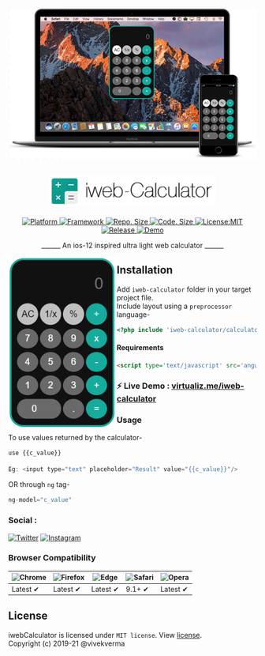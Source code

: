 <p align="center">
<img src="preview/preview_large.png" alt="iweb-Caclulator" width="585">
</p>


<h2 align="center"> <img src="preview/app_title.png" width="340" /> </h2>

<p align="center">
    
 <a href="https://www.google.com/search?q=web">
    <img src="https://img.shields.io/badge/Platform-Web-yellow.svg?color=purple"
      alt="Platform" />
  </a>   
    
<a href="https://angularjs.org">
    <img src="https://img.shields.io/badge/Framework-Angularjs-yellow.svg?color=red"
      alt="Framework" />
  </a>
  	
  <a href="https://img.shields.io/github/repo-size/virtualvivek/iweb-calculator">
    <img src="https://img.shields.io/github/repo-size/vivekverma007/iweb-calculator.svg?color=orange"
      alt="Repo. Size" />
  </a>
   <a href="https://img.shields.io/github/repo-size/virtualvivek/iweb-calculator">
    <img src="https://img.shields.io/github/languages/code-size/vivekverma007/iweb-calculator.svg?color=yellow"
      alt="Code. Size" />
  </a>
  	<a href="https://opensource.org/licenses/MIT">
    <img src="https://img.shields.io/badge/License-MIT-blue.svg"
      alt="License:MIT" />
  </a>
  	<a href="https://img.shields.io/github/repo-size/virtualvivek/iweb-calculator">
    <img src="https://img.shields.io/badge/Release-v1.1-darklime.svg?style=flat"
      alt="Release" />
  </a>
  
  
   <a href="https://virtualize.netlify.com">
    <img src="https://img.shields.io/badge/⚡ live demo-here-green.svg?style=flat"
      alt="Demo" />
  </a>

</p>
<p align="center">
    ______  An ios-12 inspired ultra light web calculator  ______
</p>

<img align="left" src="preview/preview2.PNG" width="220" /> 

## Installation
Add `iweb-calculator` folder in your target project file. <br>
Include layout using a `preprocessor` language-
```php
<?php include 'iweb-calculator/calculator.html';?>
```

#### Requirements
```html
<script type='text/javascript' src='angular.min.js'></script>
```
### ⚡ Live Demo : [virtualiz.me/iweb-calculator](https://virtualize.netlify.com/)


### Usage
To use values returned by the calculator-
```js
use {{c_value}}

Eg: <input type="text" placeholder="Result" value="{{c_value}}"/>
```
OR through `ng` tag-
```js
ng-model="c_value"
```

 
### Social : ​​​​ 
[![Twitter](https://img.shields.io/badge/Twitter-@virtualvivek_-blue.svg?style=flat)](http://twitter.com/virtualvivek_)
[![Instagram](https://img.shields.io/badge/Instagram-@virtualvivek_-ff69b4.svg?style=flat)](http://instagram.com/virtualvivek_)



### Browser Compatibility
![Chrome](https://raw.github.com/alrra/browser-logos/master/src/chrome/chrome_48x48.png) | ![Firefox](https://raw.github.com/alrra/browser-logos/master/src/firefox/firefox_48x48.png) | ![Edge](https://raw.github.com/alrra/browser-logos/master/src/edge/edge_48x48.png) | ![Safari](https://raw.github.com/alrra/browser-logos/master/src/safari/safari_48x48.png) | ![Opera](https://raw.github.com/alrra/browser-logos/master/src/opera/opera_48x48.png)
--- | --- | --- | --- | --- |
Latest ✔ | Latest ✔ | Latest ✔ | 9.1+ ✔ | Latest ✔ |


## License

iwebCalculator is licensed under `MIT license`. View [license](https://github.com/virtualvivek/iweb-calculator/blob/master/LICENSE).<br>
Copyright (c) 2019-21 @vivekverma
